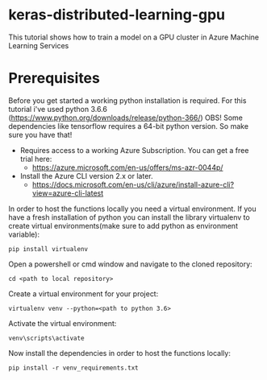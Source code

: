 # keras-distributed-learning-gpu
This tutorial shows how to train a model on a GPU cluster in Azure Machine Learning Services

# Prerequisites

Before you get started a working python installation is required. For this tutorial i've used python 3.6.6 (https://www.python.org/downloads/release/python-366/)
OBS! Some dependencies like tensorflow requires a 64-bit python version. So make sure you have that!

- Requires access to a working Azure Subscription. You can get a free trial here:
	- https://azure.microsoft.com/en-us/offers/ms-azr-0044p/
- Install the Azure CLI version 2.x or later.
	- https://docs.microsoft.com/en-us/cli/azure/install-azure-cli?view=azure-cli-latest
	
In order to host the functions locally you need a virtual environment. If you have a fresh installation of python you can install the library virtualenv to create virtual environments(make sure 
to add python as environment variable):
```
pip install virtualenv
```
Open a powershell or cmd window and navigate to the cloned repository:
```
cd <path to local repository>
```
Create a virtual environment for your project:
```
virtualenv venv --python=<path to python 3.6>
```
Activate the virtual environment:
```
venv\scripts\activate
```
Now install the dependencies in order to host the functions locally:
```
pip install -r venv_requirements.txt
```